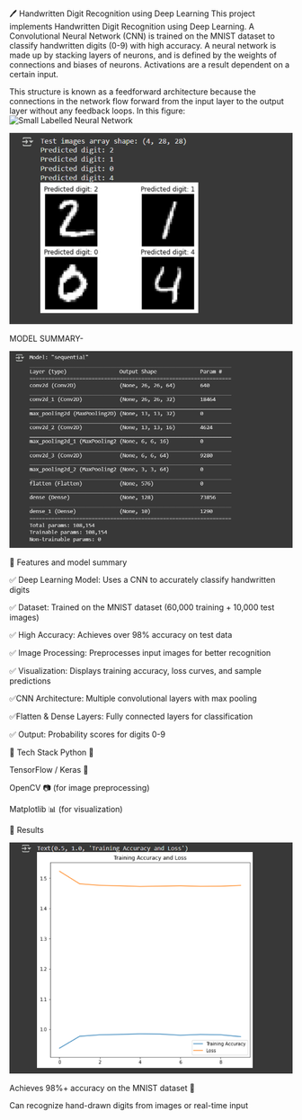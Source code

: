 🖊 Handwritten Digit Recognition using Deep Learning
This project implements Handwritten Digit Recognition using Deep Learning. A Convolutional Neural Network (CNN) is trained on the MNIST dataset to classify handwritten digits (0-9) with high accuracy.
A neural network is made up by stacking layers of neurons, and is defined by the weights 
of connections and biases of neurons. Activations are a result dependent on a certain input.

This structure is known as a feedforward architecture because the connections in the network flow forward from the input layer to the output layer without any feedback loops. In this figure:
![Small Labelled Neural Network](http://i.imgur.com/HdfentB.png)

![MNIST Dataset](img22.png)

MODEL SUMMARY-

 ![MNIST Dataset](img1.png)

🔹 Features and model summary

✅ Deep Learning Model: Uses a CNN to accurately classify handwritten digits

✅ Dataset: Trained on the MNIST dataset (60,000 training + 10,000 test images)

✅ High Accuracy: Achieves over 98% accuracy on test data

✅ Image Processing: Preprocesses input images for better recognition

✅ Visualization: Displays training accuracy, loss curves, and sample predictions

✅CNN Architecture: Multiple convolutional layers with max pooling

✅Flatten & Dense Layers: Fully connected layers for classification

✅ Output: Probability scores for digits 0-9


🔹 Tech Stack
Python 🐍

TensorFlow / Keras 🤖

OpenCV 📷 (for image preprocessing)

Matplotlib 📊 (for visualization)

🔹 Results

![MNIST Dataset](img3.png)



Achieves 98%+ accuracy on the MNIST dataset 🔺

Can recognize hand-drawn digits from images or real-time input
